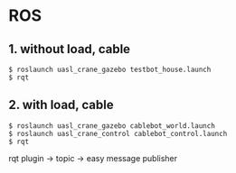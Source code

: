 # ROS

## 1. without load, cable
  ```
  $ roslaunch uasl_crane_gazebo testbot_house.launch
  $ rqt
  ```
## 2. with load, cable
  ```
  $ roslaunch uasl_crane_gazebo cablebot_world.launch
  $ roslaunch uasl_crane_control cablebot_control.launch
  $ rqt
  ```
rqt plugin -> topic -> easy message publisher

